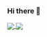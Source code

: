 ### Hi there 👋

<!--
**brunoocal/brunoocal** is a ✨ _special_ ✨ repository because its `README.md` (this file) appears on your GitHub profile.

Here are some ideas to get you started:

- 🔭 I’m currently working on ...
- 🌱 I’m currently learning ...
- 👯 I’m looking to collaborate on ...
- 🤔 I’m looking for help with ...
- 💬 Ask me about ...
- 📫 How to reach me: ...
- 😄 Pronouns: ...
- ⚡ Fun fact: ...
-->
<a href="https://github.com/brunoocal/github-readme-stats">
  <img align="center" src="https://github-readme-stats.vercel.app/api?username=brunoocal&show_icons=true&theme=prussian" />
</a>
 <img align="center" src="https://github-readme-stats.vercel.app/api/top-langs/?username=brunoocal" />

